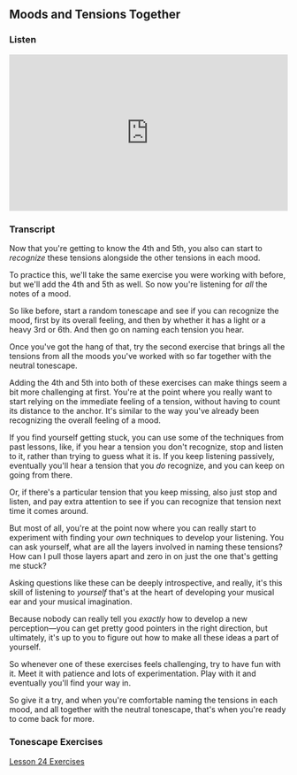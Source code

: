 ## Moods and Tensions Together



### Listen

<style>
.embed-container {
    position: relative;
    padding-bottom: 56.25%;
    height: 0;
    overflow: hidden;
    max-width: 100%;
  }
  iframe{
    position: absolute;
    top: 0;
    left: 0;
    width: 100%;
    height: 100%;
  }
</style>
<div class='embed-container'>
  <iframe src='https://www.youtube.com/embed/9JgYHum55hI?rel=0' frameborder='0' allowfullscreen></iframe>
</div>



### Transcript

Now that you're getting to know the 4th and 5th, you also can start to *recognize* these tensions alongside the other tensions in each mood.

To practice this, we'll take the same exercise you were working with before, but we'll add the 4th and 5th as well. So now you're listening for *all* the notes of a mood.

So like before, start a random tonescape and see if you can recognize the mood, first by its overall feeling, and then by whether it has a light or a heavy 3rd or 6th. And then go on naming each tension you hear.

Once you've got the hang of that, try the second exercise that brings all the tensions from all the moods you've worked with so far together with the neutral tonescape.

Adding the 4th and 5th into both of these exercises can make things seem a bit more challenging at first. You're at the point where you really want to start relying on the immediate feeling of a tension, without having to count its distance to the anchor. It's similar to the way you've already been recognizing the overall feeling of a mood.

If you find yourself getting stuck, you can use some of the techniques from past lessons, like, if you hear a tension you don't recognize, stop and listen to it, rather than trying to guess what it is. If you keep listening passively, eventually you'll hear a tension that you *do* recognize, and you can keep on going from there.

Or, if there's a particular tension that you keep missing, also just stop and listen, and pay extra attention to see if you can recognize that tension next time it comes around.

But most of all, you're at the point now where you can really start to experiment with finding your *own* techniques to develop your listening. You can ask yourself, what are all the layers involved in naming these tensions? How can I pull those layers apart and zero in on just the one that's getting me stuck?

Asking questions like these can be deeply introspective, and really, it's this skill of listening to *yourself* that's at the heart of developing your musical ear and your musical imagination.

Because nobody can really tell you *exactly* how to develop a new perception&mdash;you can get pretty good pointers in the right direction, but ultimately, it's up to you to figure out how to make all these ideas a part of yourself.

So whenever one of these exercises feels challenging, try to have fun with it. Meet it with patience and lots of experimentation. Play with it and eventually you'll find your way in.

So give it a try, and when you're comfortable naming the tensions in each mood, and all together with the neutral tonescape, that's when you're ready to come back for more.



### Tonescape Exercises

[Lesson 24 Exercises](../player/24-exercises)

